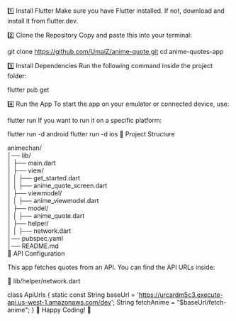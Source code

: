 1️⃣ Install Flutter
Make sure you have Flutter installed. If not, download and install it from flutter.dev.


2️⃣ Clone the Repository
Copy and paste this into your terminal:

git clone https://github.com/UmaiZ/anime-quote.git
cd anime-quotes-app


3️⃣ Install Dependencies
Run the following command inside the project folder:

flutter pub get


4️⃣ Run the App
To start the app on your emulator or connected device, use:

flutter run
If you want to run it on a specific platform:

flutter run -d android
flutter run -d ios
📂 Project Structure

animechan/  
│── lib/  
│   ├── main.dart  
│   ├── view/  
│   │   ├── get_started.dart  
│   │   ├── anime_quote_screen.dart  
│   ├── viewmodel/  
│   │   ├── anime_viewmodel.dart  
│   ├── model/  
│   │   ├── anime_quote.dart  
│   ├── helper/  
│   │   ├── network.dart  
│── pubspec.yaml  
│── README.md  
🔧 API Configuration

This app fetches quotes from an API. You can find the API URLs inside:

📌 lib/helper/network.dart

class ApiUrls {
  static const String baseUrl = 'https://urcardm5c3.execute-api.us-west-1.amazonaws.com/dev';
  String fetchAnime = "$baseUrl/fetch-anime";
}
🚀 Happy Coding! 🎉
